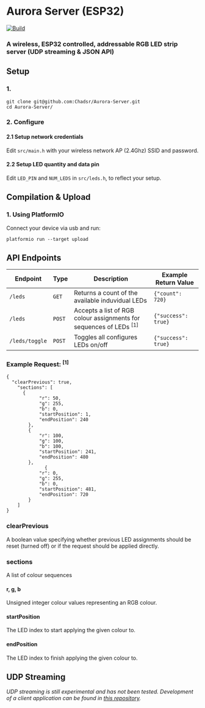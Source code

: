 # Aurora Server (ESP32)
[![Build](https://github.com/Chadsr/Aurora-Server/actions/workflows/build.yml/badge.svg)](https://github.com/Chadsr/Aurora-Server/actions/workflows/build.yml)
### A wireless, ESP32 controlled, addressable RGB LED strip server (UDP streaming &amp; JSON API)

## Setup
### 1.
```
git clone git@github.com:Chadsr/Aurora-Server.git
cd Aurora-Server/
```

### 2. Configure
#### 2.1 Setup network credentials
Edit `src/main.h` with your wireless network AP (2.4Ghz) SSID and password.

#### 2.2 Setup LED quantity and data pin
Edit `LED_PIN` and `NUM_LEDS` in `src/leds.h`, to reflect your setup.

## Compilation & Upload

### 1. Using PlatformIO
Connect your device via usb and run:
```
platformio run --target upload
```

## API Endpoints

| Endpoint       | Type   | Description                                                                   | Example Return Value |
| -------------- | ------ | ----------------------------------------------------------------------------- | -------------------- |
| `/leds`        | `GET`  | Returns a count of the available induvidual LEDs                              | `{"count": 720}`     |
| `/leds`        | `POST` | Accepts a list of RGB colour assignments for sequences of LEDs <sup>[1]</sup> | `{"success": true}`  |
| `/leds/toggle` | `POST` | Toggles all configures LEDs on/off                                            | `{"success": true}`  |

### Example Request: <sup>[1]</sup>
```
{
  "clearPrevious": true, 
    "sections": [
      {
            "r": 50,
            "g": 255,
            "b": 0,
            "startPosition": 1,
            "endPosition": 240
        },
        {
            "r": 100,
            "g": 100,
            "b": 100,
            "startPosition": 241,
            "endPosition": 480
        },
              {
            "r": 0,
            "g": 255,
            "b": 0,
            "startPosition": 481,
            "endPosition": 720
        }
    ]
}
```
### clearPrevious
A boolean value specifying whether previous LED assignments should be reset (turned off) or if the request should be applied directly.
### sections
A list of colour sequences
#### r, g, b
Unsigned integer colour values representing an RGB colour.
#### startPosition
The LED index to start applying the given colour to.
#### endPosition
The LED index to finish applying the given colour to.

## UDP Streaming
*UDP streaming is still experimental and has not been tested. Development of a client application can be found in [this repository](https://github.com/Chadsr/Aurora-Client).*
